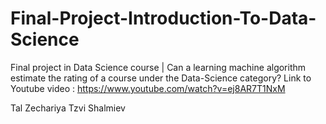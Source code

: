 # Final-Project-Introduction-To-Data-Science

Final project in Data Science course | Can a learning machine algorithm estimate the rating of a course under the Data-Science category? Link to Youtube video : https://www.youtube.com/watch?v=ej8AR7T1NxM

Tal Zechariya Tzvi Shalmiev
